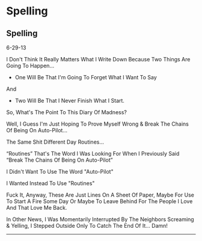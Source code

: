# Spelling

## Spelling

6-29-13

I Don't Think It Really Matters What I Write Down Because Two Things Are Going To Happen…

- One Will Be That I'm Going To Forget What I Want To Say

And

- Two Will Be That I Never Finish What I Start.

So, What's The Point To This Diary Of Madness?

Well, I Guess I'm Just Hoping To Prove Myself Wrong & Break The Chains Of Being On Auto-Pilot…

The Same Shit Different Day Routines…

“Routines” That's The Word I Was Looking For When I Previously Said “Break The Chains Of Being On Auto-Pilot”

I Didn't Want To Use The Word "Auto-Pilot"

I Wanted Instead To Use "Routines"

Fuck It, Anyway, These Are Just Lines On A Sheet Of Paper, Maybe For Use To Start A Fire Some Day Or Maybe To Leave Behind For The People I Love And That Love Me Back.

In Other News, I Was Momentarily Interrupted By The Neighbors Screaming & Yelling, I Stepped Outside Only To Catch The End Of It… Damn!

----
